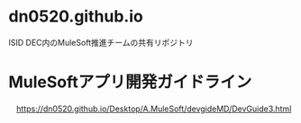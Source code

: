 # dn0520.github.io
ISID DEC内のMuleSoft推進チームの共有リポジトリ
# MuleSoftアプリ開発ガイドライン
　https://dn0520.github.io/Desktop/A.MuleSoft/devgideMD/DevGuide3.html
